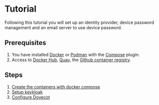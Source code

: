 # Tutorial

Following this tutorial you will set up an identity provider,
device password management and an email server to use device password.

## Prerequisites

1. You have installed [Docker](https://www.docker.com/) or [Podman](https://podman.io/) with the [Compose](https://docs.docker.com/compose/) plugin.
2. Access to [Docker Hub](https://hub.docker.com/), [Quay](https://quay.io/), the [Github container registry](https://github.com/features/packages).

## Steps

1. [Create the containers with docker compose](containers.md) 
2. [Setup keykloak](keycloak.md)
3. [Configure Dovecot](dovecot.md)